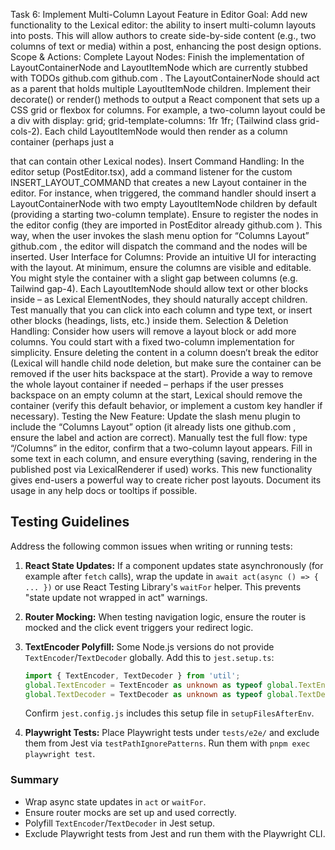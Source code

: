 Task 6: Implement Multi-Column Layout Feature in Editor
Goal: Add new functionality to the Lexical editor: the ability to insert multi-column layouts into posts. This will allow authors to create side-by-side content (e.g., two columns of text or media) within a post, enhancing the post design options.
Scope & Actions:
Complete Layout Nodes: Finish the implementation of LayoutContainerNode and LayoutItemNode which are currently stubbed with TODOs
github.com
github.com
. The LayoutContainerNode should act as a parent that holds multiple LayoutItemNode children. Implement their decorate() or render() methods to output a React component that sets up a CSS grid or flexbox for columns. For example, a two-column layout could be a div with display: grid; grid-template-columns: 1fr 1fr; (Tailwind class grid-cols-2). Each child LayoutItemNode would then render as a column container (perhaps just a <div> that can contain other Lexical nodes).
Insert Command Handling: In the editor setup (PostEditor.tsx), add a command listener for the custom INSERT_LAYOUT_COMMAND that creates a new Layout container in the editor. For instance, when triggered, the command handler should insert a LayoutContainerNode with two empty LayoutItemNode children by default (providing a starting two-column template). Ensure to register the nodes in the editor config (they are imported in PostEditor already
github.com
). This way, when the user invokes the slash menu option for “Columns Layout”
github.com
, the editor will dispatch the command and the nodes will be inserted.
User Interface for Columns: Provide an intuitive UI for interacting with the layout. At minimum, ensure the columns are visible and editable. You might style the container with a slight gap between columns (e.g. Tailwind gap-4). Each LayoutItemNode should allow text or other blocks inside – as Lexical ElementNodes, they should naturally accept children. Test manually that you can click into each column and type text, or insert other blocks (headings, lists, etc.) inside them.
Selection & Deletion Handling: Consider how users will remove a layout block or add more columns. You could start with a fixed two-column implementation for simplicity. Ensure deleting the content in a column doesn’t break the editor (Lexical will handle child node deletion, but make sure the container can be removed if the user hits backspace at the start). Provide a way to remove the whole layout container if needed – perhaps if the user presses backspace on an empty column at the start, Lexical should remove the container (verify this default behavior, or implement a custom key handler if necessary).
Testing the New Feature: Update the slash menu plugin to include the “Columns Layout” option (it already lists one
github.com
, ensure the label and action are correct). Manually test the full flow: type “/Columns” in the editor, confirm that a two-column layout appears. Fill in some text in each column, and ensure everything (saving, rendering in the published post via LexicalRenderer if used) works. This new functionality gives end-users a powerful way to create richer post layouts. Document its usage in any help docs or tooltips if possible.


## Testing Guidelines

Address the following common issues when writing or running tests:

1. **React State Updates:** If a component updates state asynchronously (for example after `fetch` calls), wrap the update in `await act(async () => { ... })` or use React Testing Library's `waitFor` helper. This prevents "state update not wrapped in act" warnings.
2. **Router Mocking:** When testing navigation logic, ensure the router is mocked and the click event triggers your redirect logic.
3. **TextEncoder Polyfill:** Some Node.js versions do not provide `TextEncoder`/`TextDecoder` globally. Add this to `jest.setup.ts`:

   ```ts
   import { TextEncoder, TextDecoder } from 'util';
   global.TextEncoder = TextEncoder as unknown as typeof global.TextEncoder;
   global.TextDecoder = TextDecoder as unknown as typeof global.TextDecoder;
   ```

   Confirm `jest.config.js` includes this setup file in `setupFilesAfterEnv`.
4. **Playwright Tests:** Place Playwright tests under `tests/e2e/` and exclude them from Jest via `testPathIgnorePatterns`. Run them with `pnpm exec playwright test`.

### Summary

- Wrap async state updates in `act` or `waitFor`.
- Ensure router mocks are set up and used correctly.
- Polyfill `TextEncoder`/`TextDecoder` in Jest setup.
- Exclude Playwright tests from Jest and run them with the Playwright CLI.
